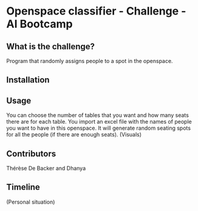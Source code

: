 <h1>Openspace classifier - Challenge - AI Bootcamp </h1>
<h2>What is the challenge?</h2>
<p>Program that randomly assigns people to a spot in the openspace.</p>

<h2>Installation</h2>
<h2>Usage</h2>
You can choose the number of tables that you want and how many seats there are for each table.
You import an excel file with the names of people you want to have in this openspace.
It will generate random seating spots for all the people (if there are enough seats).
(Visuals)
<h2>Contributors</h2>
<p>Thérèse De Backer and Dhanya</p>
<h2>Timeline</h2>
(Personal situation)
